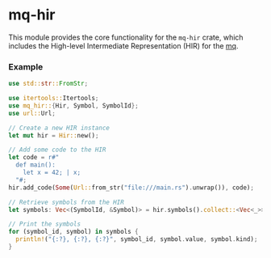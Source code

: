 # mq-hir

This module provides the core functionality for the `mq-hir` crate, which includes the High-level Intermediate Representation (HIR) for the [mq](https://github.com/harehare/mq).

### Example

```rust
use std::str::FromStr;

use itertools::Itertools;
use mq_hir::{Hir, Symbol, SymbolId};
use url::Url;

// Create a new HIR instance
let mut hir = Hir::new();

// Add some code to the HIR
let code = r#"
  def main():
    let x = 42; | x;
  "#;
hir.add_code(Some(Url::from_str("file:///main.rs").unwrap()), code);

// Retrieve symbols from the HIR
let symbols: Vec<(SymbolId, &Symbol)> = hir.symbols().collect::<Vec<_>>();

// Print the symbols
for (symbol_id, symbol) in symbols {
  println!("{:?}, {:?}, {:?}", symbol_id, symbol.value, symbol.kind);
}
```
